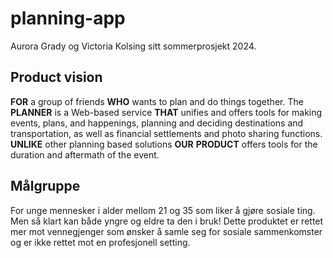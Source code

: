 # planning-app
Aurora Grady og Victoria Kolsing sitt sommerprosjekt 2024. 

## Product vision

**FOR** a group of friends **WHO** wants to plan and do things together. The **PLANNER** is a Web-based service **THAT** unifies and offers tools for making events, plans, and happenings, planning and deciding destinations and transportation, as well as financial settlements and photo sharing functions. **UNLIKE** other planning based solutions **OUR** **PRODUCT** offers tools for the duration and aftermath of the event.

## Målgruppe
For unge mennesker i alder mellom 21 og 35 som liker å gjøre sosiale ting. Men så klart kan både yngre og eldre ta den i bruk! Dette produktet er rettet mer mot vennegjenger som ønsker å samle seg for sosiale sammenkomster og er ikke rettet mot en profesjonell setting. 
